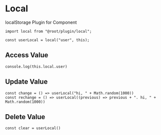 # Local

localStorage Plugin for Component

```tsx
import local from "@root/plugin/local";

const userLocal = local("user", this);
```

## Access Value

```tsx
console.log(this.local.user)
```

## Update Value

```tsx
const change = () => userLocal("hi, " + Math.random(1000))
const rechange = () => userLocal((previous) => previous + ". hi, " + Math.random(1000))
```

## Delete Value

```tsx
const clear = userLocal()
```